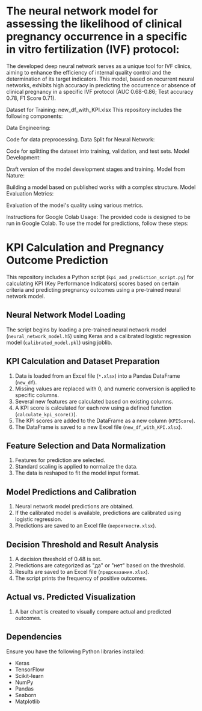 # The neural network model for assessing the likelihood of clinical pregnancy occurrence in a specific in vitro fertilization (IVF) protocol:

The developed deep neural network serves as a unique tool for IVF clinics, aiming to enhance the efficiency of internal quality control and the determination of its target indicators. This model, based on recurrent neural networks, exhibits high accuracy in predicting the occurrence or absence of clinical pregnancy in a specific IVF protocol (AUC 0.68-0.86; Test accuracy 0.78, F1 Score 0.71).

Dataset for Training: new_df_with_KPI.xlsx
This repository includes the following components:

Data Engineering:

Code for data preprocessing.
Data Split for Neural Network:

Code for splitting the dataset into training, validation, and test sets.
Model Development:

Draft version of the model development stages and training.
Model from Nature:

Building a model based on published works with a complex structure.
Model Evaluation Metrics:

Evaluation of the model's quality using various metrics.

Instructions for Google Colab Usage:
The provided code is designed to be run in Google Colab. To use the model for predictions, follow these steps:

# KPI Calculation and Pregnancy Outcome Prediction

This repository includes a Python script (`kpi_and_prediction_script.py`) for calculating KPI (Key Performance Indicators) scores based on certain criteria and predicting pregnancy outcomes using a pre-trained neural network model.

## Neural Network Model Loading

The script begins by loading a pre-trained neural network model (`neural_network_model.h5`) using Keras and a calibrated logistic regression model (`calibrated_model.pkl`) using joblib.

## KPI Calculation and Dataset Preparation

1. Data is loaded from an Excel file (`*.xlsx`) into a Pandas DataFrame (`new_df`).
2. Missing values are replaced with 0, and numeric conversion is applied to specific columns.
3. Several new features are calculated based on existing columns.
4. A KPI score is calculated for each row using a defined function (`calculate_kpi_score()`).
5. The KPI scores are added to the DataFrame as a new column (`KPIScore`).
6. The DataFrame is saved to a new Excel file (`new_df_with_KPI.xlsx`).

## Feature Selection and Data Normalization

1. Features for prediction are selected.
2. Standard scaling is applied to normalize the data.
3. The data is reshaped to fit the model input format.

## Model Predictions and Calibration

1. Neural network model predictions are obtained.
2. If the calibrated model is available, predictions are calibrated using logistic regression.
3. Predictions are saved to an Excel file (`вероятности.xlsx`).

## Decision Threshold and Result Analysis

1. A decision threshold of 0.48 is set.
2. Predictions are categorized as "да" or "нет" based on the threshold.
3. Results are saved to an Excel file (`предсказания.xlsx`).
4. The script prints the frequency of positive outcomes.

## Actual vs. Predicted Visualization

1. A bar chart is created to visually compare actual and predicted outcomes.

## Dependencies

Ensure you have the following Python libraries installed:

- Keras
- TensorFlow
- Scikit-learn
- NumPy
- Pandas
- Seaborn
- Matplotlib

